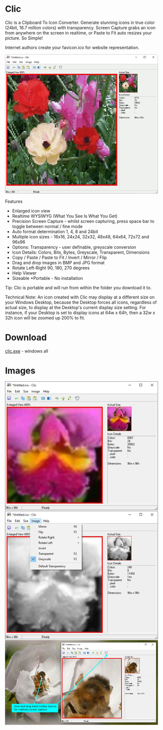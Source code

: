 # Clic
Clic is a Clipboard To Icon Converter.  Generate stunning icons in true color (24bit, 16.7 million colors) with transparency. Screen Capture grabs an icon from anywhere on the screen in realtime, or Paste to Fit auto resizes your picture. So Simple!

Internet authors create your favicon.ico for website representation.

<img src="images/clic-animated.gif">

Features
* Enlarged icon view
* Realtime WYSIWYG (What You See Is What You Get)
* Precision Screen Capture - whilst screen capturing, press space bar to toggle between normal / fine mode
* Auto format determination 1, 4, 8 and 24bit
* Multiple icon sizes - 16x16, 24x24, 32x32, 48x48, 64x64, 72x72 and 96x96
* Options: Transparency - user definable, greyscale conversion
* Icon Details: Colors, Bits, Bytes, Greyscale, Transparent, Dimensions
* Copy / Paste / Paste to Fit / Invert / Mirror / Flip
* Drag and drop images in BMP and JPG format
* Rotate Left-Right 90, 180, 270 degrees
* Help Viewer
* Sizeable
*Portable - No installation

Tip: Clic is portable and will run from within the folder you download it to.

Technical Note:
An icon created with Clic may display at a different size on your Windows Desktop, because the Desktop forces all icons, regardless of actual size, to display at the Desktop's current display size setting.  For instance, if your Desktop is set to display icons at 64w x 64h, then a 32w x 32h icon will be zoomed up 200% to fit.

# Download
<a href="src/clic.exe">clic.exe</a> - windows all

# Images
<img src="images/clic-screenshot.jpg">

<img src="images/clic-screenshot2.jpg">

<img src="images/clic-screenshot3.jpg">
